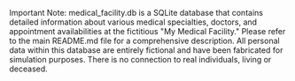 Important Note: 
medical_facility.db is a SQLite database that contains detailed information about various medical specialties, doctors, and appointment availabilities at the fictitious "My Medical Facility." Please refer to the main README.md file for a comprehensive description. All personal data within this database are entirely fictional and have been fabricated for simulation purposes. There is no connection to real individuals, living or deceased.